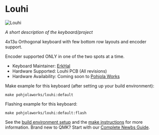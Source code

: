 # Louhi

![Louhi](Layouts.png)

*A short description of the keyboard/project*

4x13u Orthogonal keyboard with few bottom row layouts and encoder support.

Encoder supported ONLY in one of the two spots at a time.

* Keyboard Maintainer: [ErkHal](https://github.com/erkhal)
* Hardware Supported: Louhi PCB (All revisions)
* Hardware Availability: Coming soon to [Pohjola Works](https://pohjola.works)

Make example for this keyboard (after setting up your build environment):

    make pohjolaworks/louhi:default

Flashing example for this keyboard:

    make pohjolaworks/louhi:default:flash

See the [build environment setup](https://docs.qmk.fm/#/getting_started_build_tools) and the [make instructions](https://docs.qmk.fm/#/getting_started_make_guide) for more information. Brand new to QMK? Start with our [Complete Newbs Guide](https://docs.qmk.fm/#/newbs).
